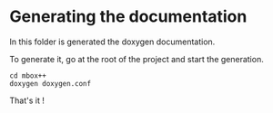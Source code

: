 # Generating the documentation

In this folder is generated the doxygen documentation.

To generate it, go at the root of the project and start the generation.

    cd mbox++
    doxygen doxygen.conf

That's it !
